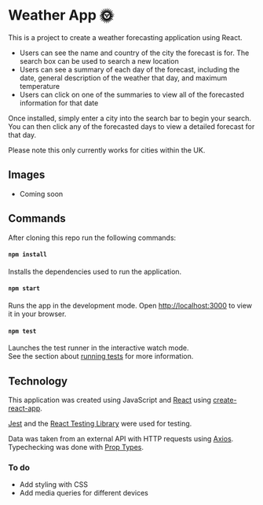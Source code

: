 # Weather App :sun_with_face:

This is a project to create a weather forecasting application using React.

* Users can see the name and country of the city the forecast is for. The search box can be used to search a new location
* Users can see a summary of each day of the forecast, including the date, general description of the weather that day, and maximum temperature
* Users can click on one of the summaries to view all of the forecasted information for that date

Once installed, simply enter a city into the search bar to begin your search. You can then click any of the forecasted days to view a detailed forecast for that day.

Please note this only currently works for cities within the UK.

## Images

* Coming soon

## Commands

After cloning this repo run the following commands:

#### `npm install`

Installs the dependencies used to run the application.

#### `npm start`

Runs the app in the development mode.
Open [http://localhost:3000](http://localhost:3000) to view it in your browser.


#### `npm test`

Launches the test runner in the interactive watch mode.\
See the section about [running tests](https://facebook.github.io/create-react-app/docs/running-tests) for more information.

## Technology 

This application was created using JavaScript and [React](https://reactjs.org/) using [create-react-app](https://create-react-app.dev/). 

[Jest](https://jestjs.io/) and the [React Testing Library](https://testing-library.com/docs/react-testing-library/intro/) were used for testing.

Data was taken from an external API with HTTP requests using [Axios](https://www.npmjs.com/package/axios). Typechecking was done with [Prop Types](https://www.npmjs.com/package/prop-types).

### To do

* Add styling with CSS
* Add media queries for different devices


